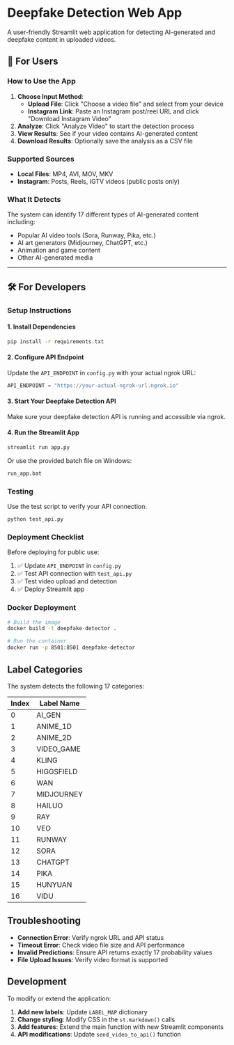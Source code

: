 # Deepfake Detection Web App

A user-friendly Streamlit web application for detecting AI-generated and deepfake content in uploaded videos.

## 🎯 For Users

### How to Use the App

1. **Choose Input Method**:
   - **Upload File**: Click "Choose a video file" and select from your device
   - **Instagram Link**: Paste an Instagram post/reel URL and click "Download Instagram Video"
2. **Analyze**: Click "Analyze Video" to start the detection process
3. **View Results**: See if your video contains AI-generated content
4. **Download Results**: Optionally save the analysis as a CSV file

### Supported Sources
- **Local Files**: MP4, AVI, MOV, MKV
- **Instagram**: Posts, Reels, IGTV videos (public posts only)

### What It Detects
The system can identify 17 different types of AI-generated content including:
- Popular AI video tools (Sora, Runway, Pika, etc.)
- AI art generators (Midjourney, ChatGPT, etc.)
- Animation and game content
- Other AI-generated media

---

## 🛠 For Developers

### Setup Instructions

#### 1. Install Dependencies

```bash
pip install -r requirements.txt
```

#### 2. Configure API Endpoint

Update the `API_ENDPOINT` in `config.py` with your actual ngrok URL:

```python
API_ENDPOINT = "https://your-actual-ngrok-url.ngrok.io"
```

#### 3. Start Your Deepfake Detection API

Make sure your deepfake detection API is running and accessible via ngrok.

#### 4. Run the Streamlit App

```bash
streamlit run app.py
```

Or use the provided batch file on Windows:
```bash
run_app.bat
```

### Testing

Use the test script to verify your API connection:

```bash
python test_api.py
```

### Deployment Checklist

Before deploying for public use:

1. ✅ Update `API_ENDPOINT` in `config.py`
2. ✅ Test API connection with `test_api.py`
3. ✅ Test video upload and detection
4. ✅ Deploy Streamlit app

### Docker Deployment

```bash
# Build the image
docker build -t deepfake-detector .

# Run the container
docker run -p 8501:8501 deepfake-detector
```

## Label Categories

The system detects the following 17 categories:

| Index | Label Name |
|-------|------------|
| 0 | AI_GEN |
| 1 | ANIME_1D |
| 2 | ANIME_2D |
| 3 | VIDEO_GAME |
| 4 | KLING |
| 5 | HIGGSFIELD |
| 6 | WAN |
| 7 | MIDJOURNEY |
| 8 | HAILUO |
| 9 | RAY |
| 10 | VEO |
| 11 | RUNWAY |
| 12 | SORA |
| 13 | CHATGPT |
| 14 | PIKA |
| 15 | HUNYUAN |
| 16 | VIDU |

## Troubleshooting

- **Connection Error**: Verify ngrok URL and API status
- **Timeout Error**: Check video file size and API performance
- **Invalid Predictions**: Ensure API returns exactly 17 probability values
- **File Upload Issues**: Verify video format is supported

## Development

To modify or extend the application:

1. **Add new labels**: Update `LABEL_MAP` dictionary
2. **Change styling**: Modify CSS in the `st.markdown()` calls
3. **Add features**: Extend the main function with new Streamlit components
4. **API modifications**: Update `send_video_to_api()` function
